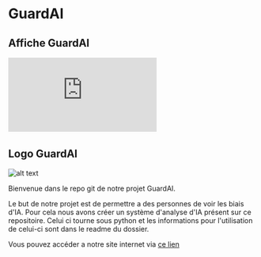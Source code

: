 # GuardAI

## Affiche GuardAI
![alt text](https://github.com/Sartanide/GuardAI/blob/main/assets/Schemas%20Analyse%20GuardAI.pdf)

## Logo GuardAI
![alt text](https://github.com/Sartanide/GuardAI/blob/main/assets/Logo%20guardai%20complexe.png)

Bienvenue dans le repo git de notre projet GuardAI.

Le but de notre projet est de permettre a des personnes de voir les biais d'IA. Pour cela nous avons créer un système d'analyse d'IA présent sur ce repositoire. Celui ci tourne sous python et les informations pour l'utilisation de celui-ci sont dans le readme du dossier.

Vous pouvez accéder a notre site internet via [ce lien](http://guardai-app.com/)
